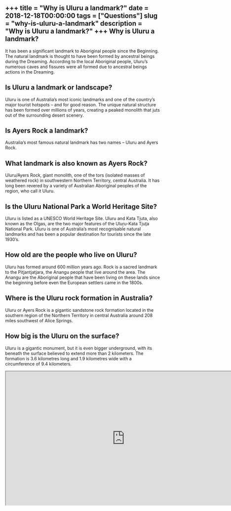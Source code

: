 +++
title = "Why is Uluru a landmark?"
date = 2018-12-18T00:00:00
tags = ["Questions"]
slug = "why-is-uluru-a-landmark"
description = "Why is Uluru a landmark?"
+++
Why is Uluru a landmark?
------------------------

It has been a significant landmark to Aboriginal people since the Beginning. The natural landmark is thought to have been formed by ancestral beings during the Dreaming. According to the local Aboriginal people, Uluru’s numerous caves and fissures were all formed due to ancestral beings actions in the Dreaming.

Is Uluru a landmark or landscape?
---------------------------------

Uluru is one of Australia’s most iconic landmarks and one of the country’s major tourist hotspots – and for good reason. The unique natural structure has been formed over millions of years, creating a peaked monolith that juts out of the surrounding desert scenery.

Is Ayers Rock a landmark?
-------------------------

Australia’s most famous natural landmark has two names – Uluru and Ayers Rock.

What landmark is also known as Ayers Rock?
------------------------------------------

Uluru/Ayers Rock, giant monolith, one of the tors (isolated masses of weathered rock) in southwestern Northern Territory, central Australia. It has long been revered by a variety of Australian Aboriginal peoples of the region, who call it Uluru.

Is the Uluru National Park a World Heritage Site?
-------------------------------------------------

Uluru is listed as a UNESCO World Heritage Site. Uluru and Kata Tjuta, also known as the Olgas, are the two major features of the Uluṟu-Kata Tjuṯa National Park. Uluru is one of Australia’s most recognisable natural landmarks and has been a popular destination for tourists since the late 1930’s.

How old are the people who live on Uluru?
-----------------------------------------

Uluru has formed around 600 million years ago. Rock is a sacred landmark to the Pitjantjatjara, the Anangu people that live around the area. The Anangu are the Aboriginal people that have been living on these lands since the beginning before even the European settlers came in the 1800s.

Where is the Uluru rock formation in Australia?
-----------------------------------------------

Uluru or Ayers Rock is a gigantic sandstone rock formation located in the southern region of the Northern Territory in central Australia around 208 miles southwest of Alice Springs.

How big is the Uluru on the surface?
------------------------------------

Uluru is a gigantic monument, but it is even bigger underground, with its beneath the surface believed to extend more than 2 kilometers. The formation is 3.6 kilometres long and 1.9 kilometres wide with a circumference of 9.4 kilometers.

<iframe allow="accelerometer; autoplay; clipboard-write; encrypted-media; gyroscope; picture-in-picture" allowfullscreen="" class="__youtube_prefs__  epyt-is-override  no-lazyload" data-no-lazy="1" data-origheight="433" data-origwidth="770" data-skipgform_ajax_framebjll="" height="433" id="_ytid_70861" loading="lazy" src="https://www.youtube.com/embed/7NArUPPDdiA?enablejsapi=1&autoplay=0&cc_load_policy=0&cc_lang_pref=&iv_load_policy=1&loop=0&modestbranding=0&rel=1&fs=1&playsinline=0&autohide=2&theme=dark&color=red&controls=1&" title="YouTube player" width="770"></iframe>
